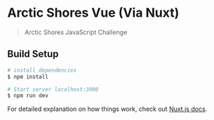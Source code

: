 # Arctic Shores Vue (Via Nuxt)

> Arctic Shores JavaScript Challenge

## Build Setup

```bash
# install dependencies
$ npm install

# Start server localhost:3000
$ npm run dev
```

For detailed explanation on how things work, check out [Nuxt.js docs](https://nuxtjs.org).

